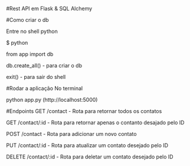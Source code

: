 #Rest API em Flask & SQL Alchemy

#Como criar o db

Entre no shell python

$ python

from app import db 

db.create_all() - para criar o db

exit() - para sair do shell 

#Rodar a aplicação
No terminal 

python app.py  (http://localhost:5000)

#Endpoints
GET /contact - Rota para retornar todos os contatos

GET /contact/:id - Rota para retornar apenas o contanto desajado pelo ID

POST /contact - Rota para adicionar um novo contato

PUT /contact/:id - Rota para atualizar um contato desejado pelo ID

DELETE /contact/:id - Rota para deletar um contato desejado pelo ID


